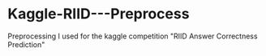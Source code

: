 # Kaggle-RIID---Preprocess

Preprocessing I used for the kaggle competition "RIID Answer Correctness Prediction"
